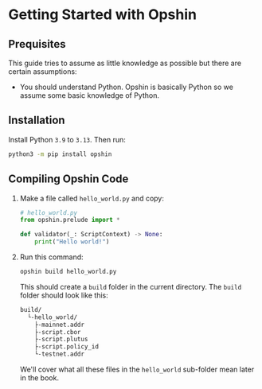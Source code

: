 # Getting Started with Opshin

## Prequisites

This guide tries to assume as little knowledge as possible but there are certain assumptions:

- You should understand Python. Opshin is basically Python so we assume some basic knowledge of Python.

## Installation

Install Python `3.9` to `3.13`.
Then run:

```sh
python3 -m pip install opshin
```

## Compiling Opshin Code

1. Make a file called `hello_world.py` and copy:

    ```python
    # hello_world.py
    from opshin.prelude import *

    def validator(_: ScriptContext) -> None:
        print("Hello world!")
    ```

2. Run this command:

    ```sh
    opshin build hello_world.py
    ```

    This should create a `build` folder in the current directory.
    The `build` folder should look like this:

    ```sh
    build/
      └-hello_world/
        ├-mainnet.addr
        ├-script.cbor
        ├-script.plutus
        ├-script.policy_id
        └-testnet.addr
    ```

    We'll cover what all these files in the `hello_world` sub-folder mean later in the book.

